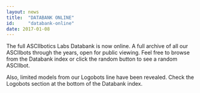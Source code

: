 ```yaml
---
layout: news
title:  "DATABANK ONLINE"
id:     "databank-online"
date: 2017-01-08
---
```

<p>
The full ASCIIbotics Labs Databank is now online. A full archive of all our ASCIIbots through the years, open for public viewing. Feel free to browse from the Databank index or click the random button to see a random ASCIIbot.
<p>
Also, limited models from our Logobots line have been revealed. Check the Logobots section at the bottom of the Databank index.